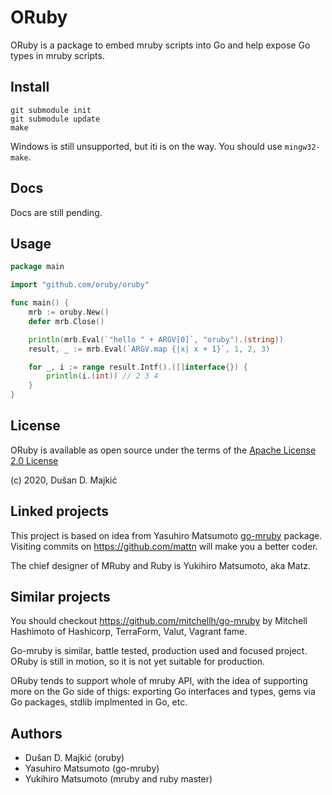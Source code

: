 # ORuby

ORuby is a package to embed mruby scripts into Go and help expose Go types in mruby scripts.

## Install

```
git submodule init
git submodule update
make
```

Windows is still unsupported, but iti is on the way. You should use ```mingw32-make```.

## Docs

Docs are still pending. 

## Usage

```go
package main

import "github.com/oruby/oruby"

func main() {
	mrb := oruby.New()
	defer mrb.Close()

	println(mrb.Eval(`"hello " + ARGV[0]`, "oruby").(string))
	result, _ := mrb.Eval(`ARGV.map {|x| x + 1}`, 1, 2, 3)

	for _, i := range result.Intf().([]interface{}) {
		println(i.(int)) // 2 3 4
	}
}
```

## License

ORuby is available as open source under the terms of the [Apache License 2.0 License][license]

(c) 2020, Dušan D. Majkić

## Linked projects

This project is based on idea from Yasuhiro Matsumoto [go-mruby](https://github.com/mattn/go-mruby) package.
Visiting commits on https://github.com/mattn will make you a better coder.

The chief designer of MRuby and Ruby is Yukihiro Matsumoto, aka Matz. 

## Similar projects

You should checkout https://github.com/mitchellh/go-mruby by Mitchell Hashimoto
of Hashicorp, TerraForm, Valut, Vagrant fame.

Go-mruby is similar, battle tested, production used and focused project. ORuby is still in motion, so it is not yet suitable for production.

ORuby tends to support whole of mruby API, with the idea of supporting 
more on the Go side of thigs: exporting Go interfaces and types, 
gems via Go packages, stdlib implmented in Go, etc.

## Authors

* Dušan D. Majkić (oruby)
* Yasuhiro Matsumoto (go-mruby)
* Yukihiro Matsumoto (mruby and ruby master)

[license]: https://opensource.org/licenses/Apache-2.0
